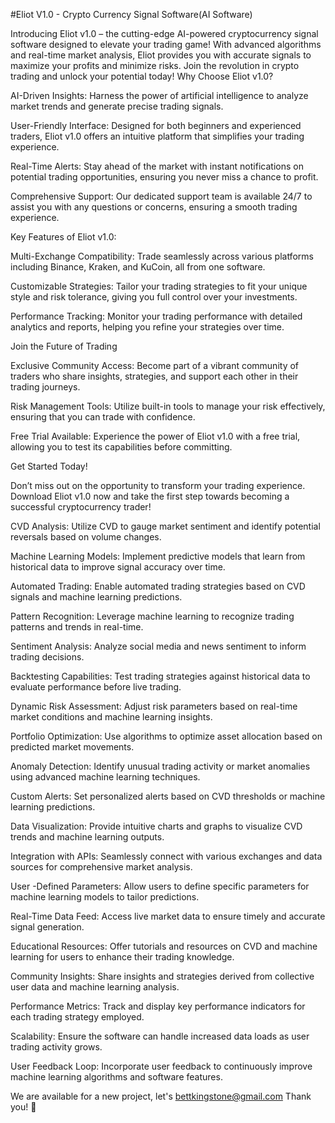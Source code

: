 #Eliot V1.0 - Crypto Currency Signal Software(AI Software)


Introducing Eliot v1.0 – the cutting-edge AI-powered cryptocurrency signal software designed to elevate your trading game! With advanced algorithms and real-time market analysis, Eliot provides you with accurate signals to maximize your profits and minimize risks. Join the revolution in crypto trading and unlock your potential today! Why Choose Eliot v1.0?

AI-Driven Insights: Harness the power of artificial intelligence to analyze market trends and generate precise trading signals.

User-Friendly Interface: Designed for both beginners and experienced traders, Eliot v1.0 offers an intuitive platform that simplifies your trading experience.

Real-Time Alerts: Stay ahead of the market with instant notifications on potential trading opportunities, ensuring you never miss a chance to profit.

Comprehensive Support: Our dedicated support team is available 24/7 to assist you with any questions or concerns, ensuring a smooth trading experience.

Key Features of Eliot v1.0:

Multi-Exchange Compatibility: Trade seamlessly across various platforms including Binance, Kraken, and KuCoin, all from one software.

Customizable Strategies: Tailor your trading strategies to fit your unique style and risk tolerance, giving you full control over your investments.

Performance Tracking: Monitor your trading performance with detailed analytics and reports, helping you refine your strategies over time.

Join the Future of Trading

Exclusive Community Access: Become part of a vibrant community of traders who share insights, strategies, and support each other in their trading journeys.

Risk Management Tools: Utilize built-in tools to manage your risk effectively, ensuring that you can trade with confidence.

Free Trial Available: Experience the power of Eliot v1.0 with a free trial, allowing you to test its capabilities before committing.

Get Started Today!

Don’t miss out on the opportunity to transform your trading experience. Download Eliot v1.0 now and take the first step towards becoming a successful cryptocurrency trader!

CVD Analysis: Utilize CVD to gauge market sentiment and identify potential reversals based on volume changes.

Machine Learning Models: Implement predictive models that learn from historical data to improve signal accuracy over time.

Automated Trading: Enable automated trading strategies based on CVD signals and machine learning predictions.

Pattern Recognition: Leverage machine learning to recognize trading patterns and trends in real-time.

Sentiment Analysis: Analyze social media and news sentiment to inform trading decisions.

Backtesting Capabilities: Test trading strategies against historical data to evaluate performance before live trading.

Dynamic Risk Assessment: Adjust risk parameters based on real-time market conditions and machine learning insights.

Portfolio Optimization: Use algorithms to optimize asset allocation based on predicted market movements.

Anomaly Detection: Identify unusual trading activity or market anomalies using advanced machine learning techniques.

Custom Alerts: Set personalized alerts based on CVD thresholds or machine learning predictions.

Data Visualization: Provide intuitive charts and graphs to visualize CVD trends and machine learning outputs.

Integration with APIs: Seamlessly connect with various exchanges and data sources for comprehensive market analysis.

User -Defined Parameters: Allow users to define specific parameters for machine learning models to tailor predictions.

Real-Time Data Feed: Access live market data to ensure timely and accurate signal generation.

Educational Resources: Offer tutorials and resources on CVD and machine learning for users to enhance their trading knowledge.

Community Insights: Share insights and strategies derived from collective user data and machine learning analysis.

Performance Metrics: Track and display key performance indicators for each trading strategy employed.

Scalability: Ensure the software can handle increased data loads as user trading activity grows.

User Feedback Loop: Incorporate user feedback to continuously improve machine learning algorithms and software features.

We are available for a new project, let's bettkingstone@gmail.com
Thank you! 🎊

